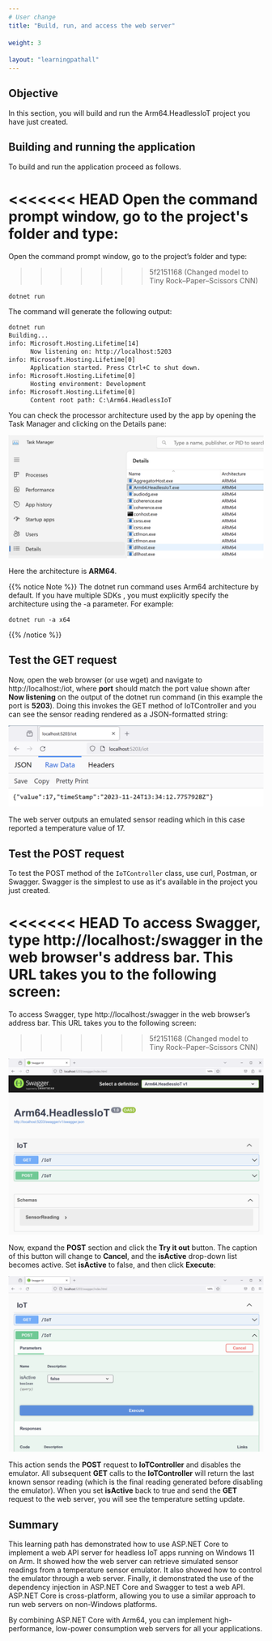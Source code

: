 ```yaml
---
# User change
title: "Build, run, and access the web server"

weight: 3

layout: "learningpathall"
---
```


## Objective
In this section, you will build and run the Arm64.HeadlessIoT project you have just created.

## Building and running the application
To build and run the application proceed as follows. 

<<<<<<< HEAD
Open the command prompt window, go to the project's folder and type:
=======
Open the command prompt window, go to the project’s folder and type:
>>>>>>> 5f2151168 (Changed model to Tiny Rock–Paper–Scissors CNN)
```console
dotnet run
```

The command will generate the following output:

```output
dotnet run
Building...
info: Microsoft.Hosting.Lifetime[14]
      Now listening on: http://localhost:5203
info: Microsoft.Hosting.Lifetime[0]
      Application started. Press Ctrl+C to shut down.
info: Microsoft.Hosting.Lifetime[0]
      Hosting environment: Development
info: Microsoft.Hosting.Lifetime[0]
      Content root path: C:\Arm64.HeadlessIoT
```

You can check the processor architecture used by the app by opening the Task Manager and clicking on the Details pane:

![fig1](figures/01.png)

Here the architecture is **ARM64**.

{{% notice Note %}} The dotnet run command uses Arm64 architecture by default. If you have multiple SDKs , you must explicitly specify the architecture using the -a parameter. For example: 

```console
dotnet run -a x64
```
{{% /notice %}}

## Test the GET request

Now, open the web browser (or use wget) and navigate to http://localhost:<port>/iot, where **port** should match the port value shown after **Now listening** on the output of the dotnet run command (in this example the port is **5203**). Doing this invokes the GET method of IoTController and you can see the sensor reading rendered as a JSON-formatted string:

![fig2](figures/02.png)

The web server outputs an emulated sensor reading which in this case reported a temperature value of 17.

## Test the POST request

To test the POST method of the `IoTController` class, use curl, Postman, or Swagger. Swagger is the simplest to use as it's available in the project you just created.

<<<<<<< HEAD
To access Swagger, type http://localhost:<port>/swagger in the web browser's address bar. This URL takes you to the following screen:
=======
To access Swagger, type http://localhost:<port>/swagger in the web browser’s address bar. This URL takes you to the following screen:
>>>>>>> 5f2151168 (Changed model to Tiny Rock–Paper–Scissors CNN)

![fig3](figures/03.png)

Now, expand the **POST** section and click the **Try it out** button. The caption of this button will change to **Cancel**, and the **isActive** drop-down list becomes active. Set **isActive** to false, and then click **Execute**:

![fig4](figures/04.png)

This action sends the **POST** request to **IoTController** and disables the emulator. All subsequent **GET** calls to the **IoTController** will return the last known sensor reading (which is the final reading generated before disabling the emulator). When you set **isActive** back to true and send the **GET** request to the web server, you will see the temperature setting update.

## Summary
This learning path has demonstrated how to use ASP.NET Core to implement a web API server for headless IoT apps running on Windows 11 on Arm. It showed how the web server can retrieve simulated sensor readings from a temperature sensor emulator. It also showed how to control the emulator through a web server. Finally, it demonstrated the use of the dependency injection in ASP.NET Core and Swagger to test a web API. ASP.NET Core is cross-platform, allowing you to use a similar approach to run web servers on non-Windows platforms.

By combining ASP.NET Core with Arm64, you can implement high-performance, low-power consumption web servers for all your applications. 
